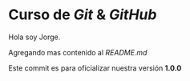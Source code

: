 # Curso de _Git_ & _GitHub_

Hola soy Jorge.

Agregando mas contenido al _README.md_

Este commit es para oficializar nuestra versión **1.0.0**